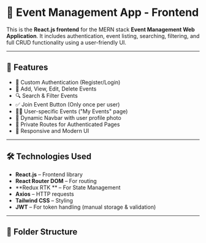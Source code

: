 # 🎉 Event Management App - Frontend

This is the **React.js frontend** for the MERN stack **Event Management Web Application**. It includes authentication, event listing, searching, filtering, and full CRUD functionality using a user-friendly UI.

---

## 🚀 Features

- 🔐 Custom Authentication (Register/Login)
- 📅 Add, View, Edit, Delete Events
- 🔍 Search & Filter Events
- ✅ Join Event Button (Only once per user)
- 🧑‍💼 User-specific Events ("My Events" page)
- 📸 Dynamic Navbar with user profile photo
- 🔐 Private Routes for Authenticated Pages
- 🎨 Responsive and Modern UI

---

## 🛠 Technologies Used

- **React.js** – Frontend library
- **React Router DOM** – For routing
- **Redux RTK ** – For State Management
- **Axios** – HTTP requests
- **Tailwind CSS** – Styling
- **JWT** – For token handling (manual storage & validation)

---

## 📂 Folder Structure


